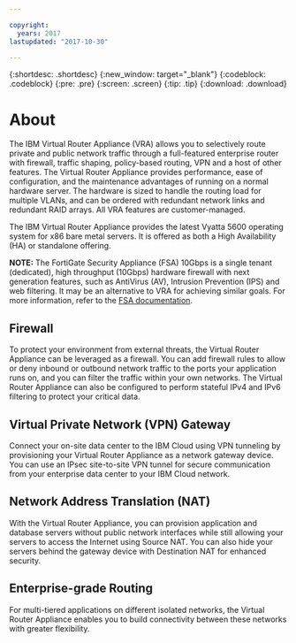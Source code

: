 ```yaml
---

copyright:
  years: 2017
lastupdated: "2017-10-30"

---
```


{:shortdesc: .shortdesc}
{:new_window: target="_blank"}
{:codeblock: .codeblock}
{:pre: .pre}
{:screen: .screen}
{:tip: .tip}
{:download: .download}

# About
The IBM Virtual Router Appliance (VRA) allows you to selectively route private and public network traffic through a full-featured enterprise router with firewall, traffic shaping, policy-based routing, VPN and a host of other features. The Virtual Router Appliance provides performance, ease of configuration, and the maintenance advantages of running on a normal hardware server. The hardware is sized to handle the routing load for multiple VLANs, and can be ordered with redundant network links and redundant RAID arrays. All VRA features are customer-managed. 

The IBM Virtual Router Appliance provides the latest Vyatta 5600 operating system for x86 bare metal servers. It is offered as both a High Availability (HA) or standalone offering.

**NOTE:** The FortiGate Security Appliance (FSA) 10Gbps is a single tenant (dedicated), high throughput (10Gbps) hardware firewall with next generation features, such as AntiVirus (AV), Intrusion Prevention (IPS) and web filtering. It may be an alternative to VRA for achieving similar goals. For more information, refer to the [FSA documentation](https://console.bluemix.net/docs/infrastructure/fortigate-10g/getting-started.html#getting-started).

## Firewall
To protect your environment from external threats, the Virtual Router Appliance can be leveraged as a firewall. You can add firewall rules to allow or deny inbound or outbound network traffic to the ports your application runs on, and you can filter the traffic within your own networks. The Virtual Router Appliance can also be configured to perform stateful IPv4 and IPv6 filtering to protect your critical data.

## Virtual Private Network (VPN) Gateway
Connect your on-site data center to the IBM Cloud using VPN tunneling by provisioning your Virtual Router Appliance as a network gateway device. You can use an IPsec site-to-site VPN tunnel for secure communication from your enterprise data center to your IBM Cloud network.

## Network Address Translation (NAT)
With the Virtual Router Appliance, you can provision application and database servers without public network interfaces while still allowing your servers to access the Internet using Source NAT. You can also hide your servers behind the gateway device with Destination NAT for enhanced security.

## Enterprise-grade Routing
For multi-tiered applications on different isolated networks, the Virtual Router Appliance enables you to build connectivity between these networks with greater flexibility.